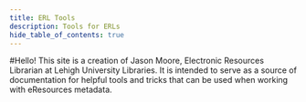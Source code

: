```yaml
---
title: ERL Tools
description: Tools for ERLs
hide_table_of_contents: true
---
```


#Hello!
This site is a creation of Jason Moore, Electronic Resources Librarian at Lehigh University Libraries. 
It is intended to serve as a source of documentation for helpful tools and tricks that can be used when working with eResources metadata.
